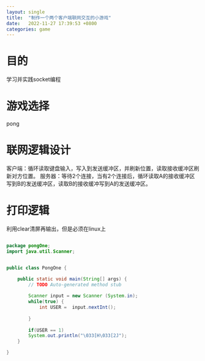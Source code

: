 ```yaml
---
layout: single
title:  "制作一个两个客户端联网交互的小游戏"
date:   2022-11-27 17:39:53 +0800
categories: game
---
```


# 目的
学习并实践socket编程

# 游戏选择
pong

# 联网逻辑设计
客户端：循环读取键盘输入，写入到发送缓冲区，并刷新位置，读取接收缓冲区刷新对方位置。
服务器：等待2个连接，当有2个连接后，循环读取A的接收缓冲区写到B的发送缓冲区，读取B的接收缓冲写到A的发送缓冲区。

# 打印逻辑
利用clear清屏再输出，但是必须在linux上
```java

package pongOne;
import java.util.Scanner;


public class PongOne {

	public static void main(String[] args) {
		// TODO Auto-generated method stub
		
		Scanner input = new Scanner (System.in);
		while(true) {
			int USER =  input.nextInt();
			
		}
		
		if(USER == 1)
		System.out.println("\033[H\033[2J");
	}

}

```
